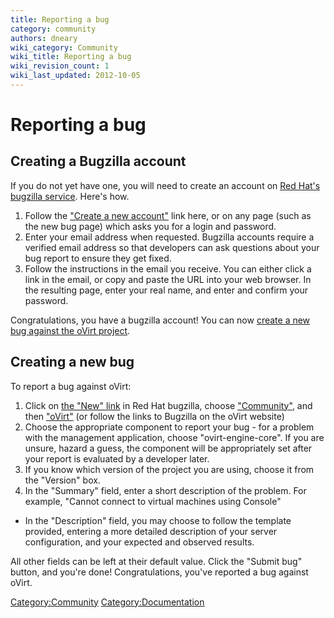 ```yaml
---
title: Reporting a bug
category: community
authors: dneary
wiki_category: Community
wiki_title: Reporting a bug
wiki_revision_count: 1
wiki_last_updated: 2012-10-05
---
```


# Reporting a bug

## Creating a Bugzilla account

If you do not yet have one, you will need to create an account on [Red Hat's bugzilla service](http://bugzilla.redhat.com). Here's how.

1.  Follow the ["Create a new account"](https://bugzilla.redhat.com/createaccount.cgi) link here, or on any page (such as the new bug page) which asks you for a login and password.
2.  Enter your email address when requested. Bugzilla accounts require a verified email address so that developers can ask questions about your bug report to ensure they get fixed.
3.  Follow the instructions in the email you receive. You can either click a link in the email, or copy and paste the URL into your web browser. In the resulting page, enter your real name, and enter and confirm your password.

Congratulations, you have a bugzilla account! You can now [create a new bug against the oVirt project](https://bugzilla.redhat.com/enter_bug.cgi?product=ovirt).

## Creating a new bug

To report a bug against oVirt:

1.  Click on [the "New" link](https://bugzilla.redhat.com/enter_bug.cgi) in Red Hat bugzilla, choose ["Community"](https://bugzilla.redhat.com/enter_bug.cgi?classification=Community), and then ["oVirt"](https://bugzilla.redhat.com/enter_bug.cgi?product=oVirt) (or follow the links to Bugzilla on the oVirt website)
2.  Choose the appropriate component to report your bug - for a problem with the management application, choose "ovirt-engine-core". If you are unsure, hazard a guess, the component will be appropriately set after your report is evaluated by a developer later.
3.  If you know which version of the project you are using, choose it from the "Version" box.
4.  In the "Summary" field, enter a short description of the problem. For example, "Cannot connect to virtual machines using Console"

*   In the "Description" field, you may choose to follow the template provided, entering a more detailed description of your server configuration, and your expected and observed results.

All other fields can be left at their default value. Click the "Submit bug" button, and you're done! Congratulations, you've reported a bug against oVirt.

<Category:Community> <Category:Documentation>
